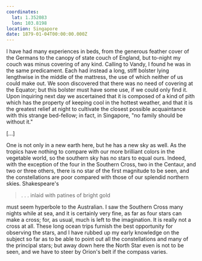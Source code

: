 ```yaml
---
coordinates:
  lat: 1.352083
  lon: 103.8198
location: Singapore
date: 1879-01-04T00:00:00.000Z
---
```


I have had many experiences in beds, from the generous feather cover of the Germans to the canopy of state couch of England, but to-night my couch was minus covering of any kind. Calling to Vandy, I found he was in the same predicament. Each had instead a long, stiff bolster lying lengthwise in the middle of the mattress, the use of which neither of us could make out. We soon discovered that there was no need of covering at the Equator; but this bolster must have some use, if we could only find it. Upon inquiring next day we ascertained that it is composed of a kind of pith which has the property of keeping cool in the hottest weather, and that it is the greatest relief at night to cultivate the closest possible acquaintance with this strange bed-fellow; in fact, in Singapore, "no family should be without it."

\[...\]

One is not only in a new earth here, but he has a new sky as well. As the tropics have nothing to compare with our more brilliant colors in the vegetable world, so the southern sky has no stars to equal ours. Indeed, with the exception of the four in the Southern Cross, two in the Centaur, and two or three others, there is no star of the first magnitude to be seen, and the constellations are poor compared with those of our splendid northern skies. Shakespeare's

> . . . inlaid with patines of bright gold

must seem hyperbole to the Australian. I saw the Southern Cross many nights while at sea, and it is certainly very fine, as far as four stars can make a cross; for, as usual, much is left to the imagination. It is really not a cross at all. These long ocean trips furnish the best opportunity for observing the stars, and I have rubbed up my early knowledge on the subject so far as to be able to point out all the constellations and many of the principal stars; but away down here the North Star even is not to be seen, and we have to steer by Orion's belt if the compass varies.
